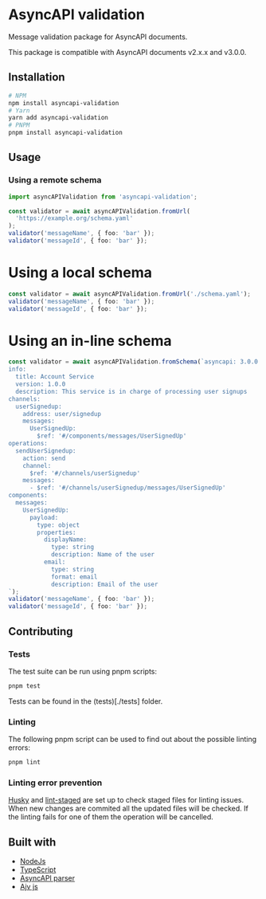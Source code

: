 # AsyncAPI validation

Message validation package for AsyncAPI documents.

This package is compatible with AsyncAPI documents v2.x.x and v3.0.0.

## Installation

```bash
# NPM
npm install asyncapi-validation
# Yarn
yarn add asyncapi-validation
# PNPM
pnpm install asyncapi-validation
```

## Usage

### Using a remote schema

```ts
import asyncAPIValidation from 'asyncapi-validation';

const validator = await asyncAPIValidation.fromUrl(
  'https://example.org/schema.yaml'
);
validator('messageName', { foo: 'bar' });
validator('messageId', { foo: 'bar' });
```

# Using a local schema

```ts
const validator = await asyncAPIValidation.fromUrl('./schema.yaml');
validator('messageName', { foo: 'bar' });
validator('messageId', { foo: 'bar' });
```

# Using an in-line schema

```ts
const validator = await asyncAPIValidation.fromSchema(`asyncapi: 3.0.0
info:
  title: Account Service
  version: 1.0.0
  description: This service is in charge of processing user signups
channels:
  userSignedup:
    address: user/signedup
    messages:
      UserSignedUp:
        $ref: '#/components/messages/UserSignedUp'
operations:
  sendUserSignedup:
    action: send
    channel:
      $ref: '#/channels/userSignedup'
    messages:
      - $ref: '#/channels/userSignedup/messages/UserSignedUp'
components:
  messages:
    UserSignedUp:
      payload:
        type: object
        properties:
          displayName:
            type: string
            description: Name of the user
          email:
            type: string
            format: email
            description: Email of the user
`);
validator('messageName', { foo: 'bar' });
validator('messageId', { foo: 'bar' });
```

## Contributing

### Tests

The test suite can be run using pnpm scripts:

```bash
pnpm test
```

Tests can be found in the (tests)[./tests] folder.

### Linting

The following pnpm script can be used to find out about the possible linting errors:

```bash
pnpm lint
```

### Linting error prevention

[Husky](https://github.com/typicode/husky) and [lint-staged](https://github.com/okonet/lint-staged) are set up to check staged files for linting issues. When new changes are commited all the updated files will be checked. If the linting fails for one of them the operation will be cancelled.

## Built with

- [NodeJs](https://nodejs.org/)
- [TypeScript](https://www.typescriptlang.org/)
- [AsyncAPI parser](https://www.asyncapi.com/tools/parsers)
- [Ajv js](https://ajv.js.org/)

